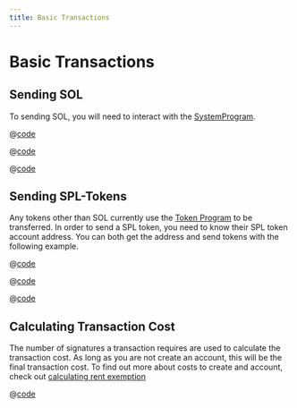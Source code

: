 ```yaml
---
title: Basic Transactions
---
```


# Basic Transactions

## Sending SOL

To sending SOL, you will need to interact with the [SystemProgram][1].

<CodeGroup>
  <CodeGroupItem title="TS" active>

@[code](@/code/sending-sol/sending-sol.en.ts)

  </CodeGroupItem>
  <CodeGroupItem title="Wallet-Adapter">

@[code](@/code/sending-sol/sending-sol.adapter.en.tsx)

  </CodeGroupItem>
  <CodeGroupItem title="CLI">

@[code](@/code/sending-sol/sending-sol.en.sh)

  </CodeGroupItem>
</CodeGroup>

[1]: https://docs.solana.com/developing/runtime-facilities/programs#system-program

## Sending SPL-Tokens

Any tokens other than SOL currently use the [Token Program][1] to be
transferred. In order to send a SPL token, you need to know their
SPL token account address. You can both get the address and send tokens
with the following example.

<CodeGroup>
  <CodeGroupItem title="TS" active>

@[code](@/code/sending-spl-token/sending-spl-token.en.ts)

  </CodeGroupItem>
  <CodeGroupItem title="Wallet-Adapter">

@[code](@/code/sending-spl-token/sending-spl-token.adapter.en.tsx)

  </CodeGroupItem>
  <CodeGroupItem title="CLI">

@[code](@/code/sending-spl-token/sending-spl-token.en.sh)

  </CodeGroupItem>
</CodeGroup>

[1]: https://spl.solana.com/token

## Calculating Transaction Cost

The number of signatures a transaction requires are used to calculate
the transaction cost. As long as you are not create an account, this
will be the final transaction cost. To find out more about costs to create
and account, check out [calculating rent exemption](accounts.md#calculating-rent-exemption)

<CodeGroup>
  <CodeGroupItem title="TS" active>

@[code](@/code/calc-tx-cost/calc-tx-cost.en.ts)

  </CodeGroupItem>
</CodeGroup>